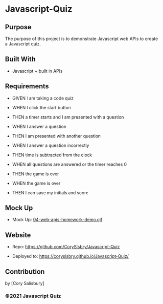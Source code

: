 # Javascript-Quiz

## Purpose
The purpose of this project is to demonstrate Javascript web APIs to create a Javascript quiz.

## Built With
* Javascript + built in APIs

## Requirements
* GIVEN I am taking a code quiz

* WHEN I click the start button
* THEN a timer starts and I am presented with a question

* WHEN I answer a question
* THEN I am presented with another question

* WHEN I answer a question incorrectly
* THEN time is subtracted from the clock

* WHEN all questions are answered or the timer reaches 0
* THEN the game is over

* WHEN the game is over
* THEN I can save my initials and score

## Mock Up
* Mock Up: [04-web-apis-homework-demo.gif](04-web-apis-homework-demo.gif)

## Website
* Repo: https://github.com/CorySlsbry/Javascript-Quiz

* Deployed to: https://coryslsbry.github.io/Javascript-Quiz/

## Contribution
by [Cory Salisbury]

### ©️2021 Javascript Quiz